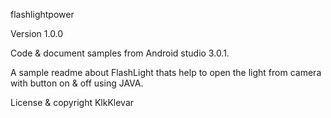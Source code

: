 flashlightpower

Version 1.0.0

Code & document samples from Android studio 3.0.1.

A sample readme about FlashLight thats help to open the light from camera with button on & off using JAVA.

License & copyright
KlkKlevar
